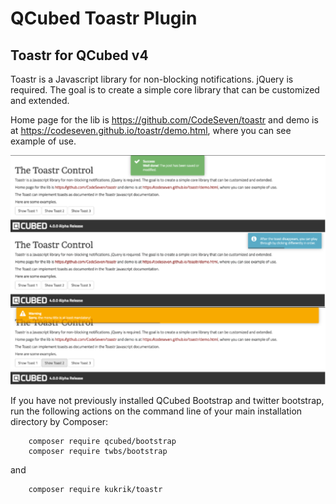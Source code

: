 # QCubed Toastr Plugin


## Toastr for QCubed v4

Toastr is a Javascript library for non-blocking notifications. jQuery is required. The goal is to create a simple core library that can be customized and extended.

Home page for the lib is https://github.com/CodeSeven/toastr and demo is at
https://codeseven.github.io/toastr/demo.html, where you can see example of use.

![Image of kukrik](screenshot/toastr_screenshot.jpg?raw=true)

If you have not previously installed QCubed Bootstrap and twitter bootstrap, run the following actions on the command line of your main installation directory by Composer:
```
    composer require qcubed/bootstrap
    composer require twbs/bootstrap
```
and

```
    composer require kukrik/toastr
```